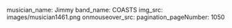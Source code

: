 musician_name: Jimmy
band_name: COASTS
img_src: images/musician1461.png
onmouseover_src: 
pagination_pageNumber: 1050